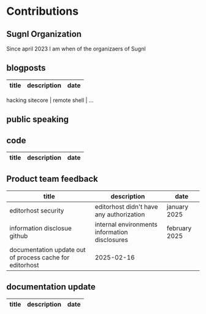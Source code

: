 # Contributions

## Sugnl Organization

Since april 2023 I am when of the organizaers of Sugnl

## blogposts

title | description | date
--- | --- | ---


hacking sitecore | remote shell | ...

## public speaking



## code

title | description | date
--- | --- | ---


## Product team feedback

title | description | date
--- | --- | ---
editorhost security | editorhost didn't have any authorization | january 2025
information disclosue github | internal environments information disclosures | february 2025
documentation update out of process cache for editorhost | 2025-02-16

## documentation update

title | description | date
--- | --- | ---

